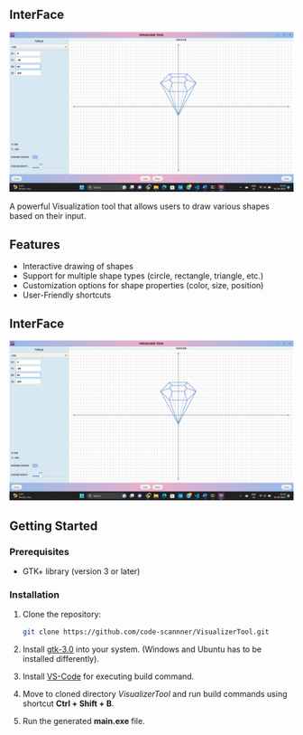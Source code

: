 
## InterFace
![Logo](screenshots/s1.png)

A powerful Visualization tool that allows users to draw various shapes based on their input.

## Features

- Interactive drawing of shapes
- Support for multiple shape types (circle, rectangle, triangle, etc.)
- Customization options for shape properties (color, size, position)
- User-Friendly shortcuts

## InterFace
![Logo](screenshots/s1.png)

## Getting Started

### Prerequisites

- GTK+ library (version 3 or later)

### Installation

1. Clone the repository:

   ```bash
   git clone https://github.com/code-scannner/VisualizerTool.git
   ```
   
2. Install [gtk-3.0]("https://www.gtk.org/docs/installations/") into your system. (Windows and Ubuntu has to be installed differently).

3. Install [VS-Code](https://code.visualstudio.com/) for executing build command.

4. Move to cloned directory *VisualizerTool* and run build commands using shortcut **Ctrl + Shift + B**.

5. Run the generated **main.exe** file.
  
